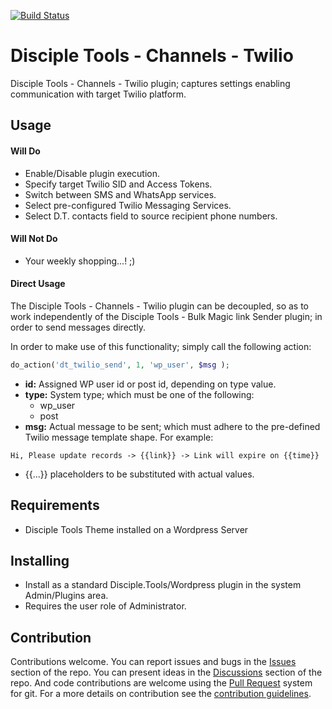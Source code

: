 [![Build Status](https://travis-ci.com/DiscipleTools/disciple-tools-channels-twilio.svg?branch=master)](https://travis-ci.com/DiscipleTools/disciple-tools-channels-twilio)

# Disciple Tools - Channels - Twilio

Disciple Tools - Channels - Twilio plugin; captures settings enabling communication with target Twilio platform.

## Usage

#### Will Do

- Enable/Disable plugin execution.
- Specify target Twilio SID and Access Tokens.
- Switch between SMS and WhatsApp services.
- Select pre-configured Twilio Messaging Services.
- Select D.T. contacts field to source recipient phone numbers.

#### Will Not Do

- Your weekly shopping...! ;)

#### Direct Usage

The Disciple Tools - Channels - Twilio plugin can be decoupled, so as to work independently of the Disciple Tools - Bulk Magic link Sender plugin; in order to send messages directly.

In order to make use of this functionality; simply call the following action:

```php
do_action('dt_twilio_send', 1, 'wp_user', $msg );
```

- __id:__ Assigned WP user id or post id, depending on type value.
- __type:__ System type; which must be one of the following:
  - wp_user
  - post
- __msg:__ Actual message to be sent; which must adhere to the pre-defined Twilio message template shape. For example:

```text
Hi, Please update records -> {{link}} -> Link will expire on {{time}}
```

- {{...}} placeholders to be substituted with actual values.

## Requirements

- Disciple Tools Theme installed on a Wordpress Server

## Installing

- Install as a standard Disciple.Tools/Wordpress plugin in the system Admin/Plugins area.
- Requires the user role of Administrator.

## Contribution

Contributions welcome. You can report issues and bugs in the
[Issues](https://github.com/DiscipleTools/disciple-tools-channels-twilio/issues) section of the repo. You can present
ideas in the [Discussions](https://github.com/DiscipleTools/disciple-tools-channels-twilio/discussions) section of the
repo. And code contributions are welcome using
the [Pull Request](https://github.com/DiscipleTools/disciple-tools-channels-twilio/pulls)
system for git. For a more details on contribution see the
[contribution guidelines](https://github.com/DiscipleTools/disciple-tools-channels-twilio/blob/master/CONTRIBUTING.md).
